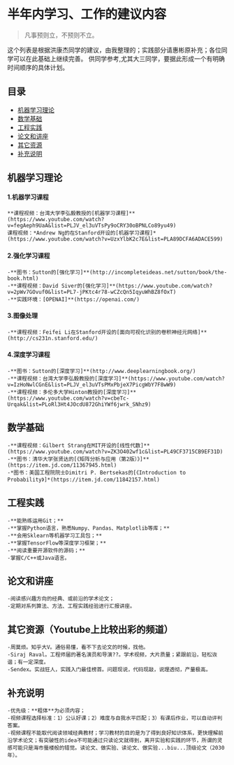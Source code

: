 # 半年内学习、工作的建议内容

> 凡事预则立，不预则不立。

这个列表是根据洪康杰同学的建议，由我整理的；实践部分请惠彬原补充；各位同学可以在此基础上继续完善。
供同学参考,尤其大三同学，要据此形成一个有明确时间顺序的具体计划。

## 目录
* [机器学习理论](###机器学习理论)
* [数学基础](###数学基础)
* [工程实践](###工程实践)
* [论文和讲座](###论文和讲座)
* [其它资源](###其它资源)
* [补充说明](###补充说明)

## 机器学习理论
#### 1.机器学习课程	
	**课程视频：台湾大学李弘毅教授的[机器学习课程]**(https://www.youtube.com/watch?v=fegAeph9UaA&list=PLJV_el3uVTsPy9oCRY30oBPNLCo89yu49)
	课程视频：*Andrew Ng的在Stanford开设的[机器学习课程]*(https://www.youtube.com/watch?v=UzxYlbK2c7E&list=PLA89DCFA6ADACE599)

#### 2.强化学习课程
	-**图书：Sutton的[强化学习]**(http://incompleteideas.net/sutton/book/the-book.html)
	-**课程视频：David Siver的[强化学习]**(https://www.youtube.com/watch?v=2pWv7GOvuf0&list=PL7-jPKtc4r78-wCZcQn5IqyuWhBZ8fOxT)
	-**实践环境：[OPENAI]**(https://openai.com/)

#### 3.图像处理
	-**课程视频：Feifei Li在Stanford开设的[面向可视化识别的卷积神经元网络]**(http://cs231n.stanford.edu/)

#### 4.深度学习课程
	-**图书：Sutton的[深度学习]**(http://www.deeplearningbook.org/)
	-**课程视频：台湾大学李弘毅教授的[深度学习]**(https://www.youtube.com/watch?v=IzHoNwlCGnE&list=PLJV_el3uVTsPMxPbjeX7PicgWbY7F8wW9)
	-**课程视频：多伦多大学Hinton教授的[深度学习]**(https://www.youtube.com/watch?v=cbeTc-Urqak&list=PLoRl3Ht4JOcdU872GhiYWf6jwrk_SNhz9)

## 数学基础	
	-**课程视频：Gilbert Strang在MIT开设的[线性代数]**(https://www.youtube.com/watch?v=ZK3O402wf1c&list=PL49CF3715CB9EF31D)
	-**图书：清华大学张贤达的[《矩阵分析与应用（第2版）》]**(https://item.jd.com/11367945.html)
	-*图书：美国工程院院士Dimitri P. Bertsekas的[《Introduction to Probability》]*(https://item.jd.com/11842157.html)

## 工程实践
	-**能熟练运用Git；**
	-**掌握Python语言，熟悉Numpy、Pandas、Matplotlib等库；**
	-**会用Sklearn等机器学习工具包；**
	-**掌握TensorFlow等深度学习框架；**
	-**阅读重要开源软件的源码；**
	-掌握C/C++或Java语言。

## 论文和讲座
	-阅读感兴趣方向的经典、或前沿的学术论文；
	-定期对系列算法、方法、工程实践经验进行汇报讲座。

## 其它资源（Youtube上比较出彩的频道）
	-周莫烦。知乎大V。通俗易懂，看不下去论文的时候，找他。
	-Siraj Raval。工程师届的著名演员和导演??。学术视频，大片质量；紧跟前沿，轻松诙谐；有一定深度。
	-Sendex。实战狂人，实践入门最佳榜首。问题现说，代码现敲，说理透彻，产量极高。

## 补充说明
	-优先级：**粗体**为必须内容；
	-视频课程选择标准：1）公认好课；2）难度与自我水平匹配；3）有课后作业，可以自动评判答案。
	-视频课程不能取代阅读领域经典教材；学习教材的目的是为了得到良好知识体系，更快理解前沿学术论文；有突破性的idea不可能通过只读论文就得到，离开实验和实践的环节，所谓的灵感可能只是海市蜃楼般的错觉。读论文、做实验、读论文、做实验...biu...顶级论文（2030年）。

